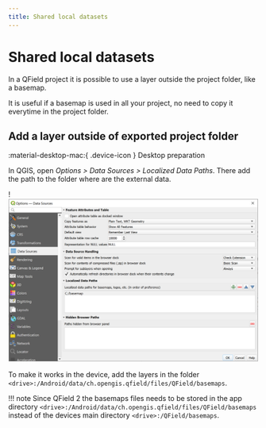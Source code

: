 ```yaml
---
title: Shared local datasets
---
```


# Shared local datasets

In a QField project it is possible to use a layer outside the project
folder, like a basemap.

It is useful if a basemap is used in all your project, no need to copy
it everytime in the project folder.

## Add a layer outside of exported project folder
:material-desktop-mac:{ .device-icon } Desktop preparation

In QGIS, open  *Options > Data Sources > Localized Data Paths*. There add the path to the folder where are the external data.

!![Data Sources](../assets/images/external_path.png)

To make it works in the device, add the layers in the folder `<drive>:/Android/data/ch.opengis.qfield/files/QField/basemaps`.

!!! note
    Since QField 2 the basemaps files needs to be stored in the app directory `<drive>:/Android/data/ch.opengis.qfield/files/QField/basemaps` instead of the devices main directory `<drive>:/QField/basemaps`.
